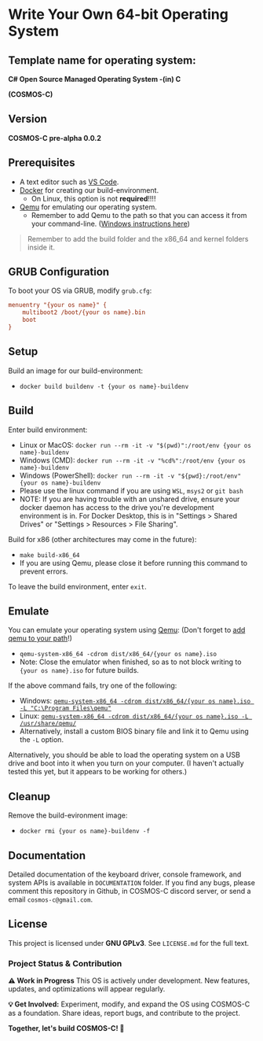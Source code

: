 # Write Your Own 64-bit Operating System

## Template name for operating system:
**C# Open Source Managed Operating System -(in) C**

**(COSMOS-C)**

## Version
**COSMOS-C pre-alpha 0.0.2**

## Prerequisites
 
 - A text editor such as [VS Code](https://code.visualstudio.com/).
 - [Docker](https://www.docker.com/) for creating our build-environment.
   -  On Linux, this option is not **required**!!!!
 - [Qemu](https://www.qemu.org/) for emulating our operating system.
   - Remember to add Qemu to the path so that you can access it from your command-line. ([Windows instructions here](https://dev.to/whaleshark271/using-qemu-on-windows-10-home-edition-4062))
 >Remember to add the build folder and the x86_64 and kernel folders inside it.
## GRUB Configuration

To boot your OS via GRUB, modify `grub.cfg`:

```cfg
menuentry "{your os name}" {
    multiboot2 /boot/{your os name}.bin
    boot
}
```

## Setup

Build an image for our build-environment:
 - `docker build buildenv -t {your os name}-buildenv`

## Build

Enter build environment:
 - Linux or MacOS: `docker run --rm -it -v "$(pwd)":/root/env {your os name}-buildenv`
 - Windows (CMD): `docker run --rm -it -v "%cd%":/root/env {your os name}-buildenv`
 - Windows (PowerShell): `docker run --rm -it -v "${pwd}:/root/env" {your os name}-buildenv`
 - Please use the linux command if you are using `WSL`, `msys2` or `git bash`
 - NOTE: If you are having trouble with an unshared drive, ensure your docker daemon has access to the drive you're development environment is in. For Docker Desktop, this is in "Settings > Shared Drives" or "Settings > Resources > File Sharing".

Build for x86 (other architectures may come in the future):
 - `make build-x86_64`
 - If you are using Qemu, please close it before running this command to prevent errors.

To leave the build environment, enter `exit`.

## Emulate

You can emulate your operating system using [Qemu](https://www.qemu.org/): (Don't forget to [add qemu to your path](https://dev.to/whaleshark271/using-qemu-on-windows-10-home-edition-4062#:~:text=2.-,Add%20Qemu%20path%20to%20environment%20variables%20settings,-Copy%20the%20Qemu)!)

 - `qemu-system-x86_64 -cdrom dist/x86_64/{your os name}.iso`
 - Note: Close the emulator when finished, so as to not block writing to `{your os name}.iso` for future builds.

If the above command fails, try one of the following:
 - Windows: [`qemu-system-x86_64 -cdrom dist/x86_64/{your os name}.iso -L "C:\Program Files\qemu"`](https://stackoverflow.com/questions/66266448/qemu-could-not-load-pc-bios-bios-256k-bin)
 - Linux: [`qemu-system-x86_64 -cdrom dist/x86_64/{your os name}.iso -L /usr/share/qemu/`](https://unix.stackexchange.com/questions/134893/cannot-start-kvm-vm-because-missing-bios)
 - Alternatively, install a custom BIOS binary file and link it to Qemu using the `-L` option.

Alternatively, you should be able to load the operating system on a USB drive and boot into it when you turn on your computer. (I haven't actually tested this yet, but it appears to be working for others.)

## Cleanup

Remove the build-evironment image:
 - `docker rmi {your os name}-buildenv -f`

## Documentation

Detailed documentation of the keyboard driver, console framework, and system APIs is available in `DOCUMENTATION` folder. If you find any bugs, please comment this repository in Github, in COSMOS-C discord server, or send a email  `cosmos-c@gmail.com`.

## License

This project is licensed under **GNU GPLv3**. See `LICENSE.md` for the full text.

### Project Status & Contribution
**⚠️ Work in Progress**
This OS is actively under development. New features, updates, and optimizations will appear regularly.

**💡 Get Involved:**
Experiment, modify, and expand the OS using COSMOS-C as a foundation.
Share ideas, report bugs, and contribute to the project.

**Together, let's build COSMOS-C! 🌟**
